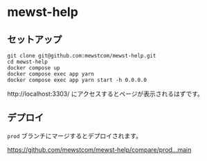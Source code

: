 # mewst-help

## セットアップ

```
git clone git@github.com:mewstcom/mewst-help.git
cd mewst-help
docker compose up
docker compose exec app yarn
docker compose exec app yarn start -h 0.0.0.0
```

http://localhost:3303/ にアクセスするとページが表示されるはずです。

## デプロイ

`prod` ブランチにマージするとデプロイされます。

https://github.com/mewstcom/mewst-help/compare/prod...main
